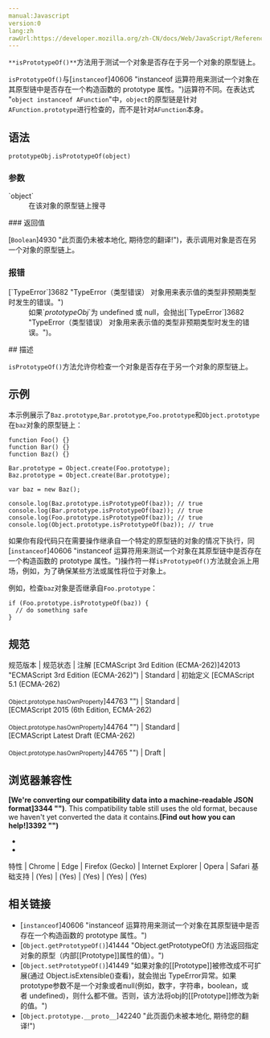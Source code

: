 ```yaml
---
manual:Javascript
version:0
lang:zh
rawUrl:https://developer.mozilla.org/zh-CN/docs/Web/JavaScript/Reference/Global_Objects/Object/IsPrototypeOf
---
```






`**isPrototypeOf()**`方法用于测试一个对象是否存在于另一个对象的原型链上。



`isPrototypeOf()`与[`instanceof`]40606 "instanceof 运算符用来测试一个对象在其原型链中是否存在一个构造函数的 prototype 属性。")运算符不同。在表达式 &quot;`object instanceof AFunction`&quot;中，`object`的原型链是针对`AFunction.prototype`进行检查的，而不是针对`AFunction`本身。



## 语法<a name="语法"></a>

```
prototypeObj.isPrototypeOf(object)
```

### 参数<a name="参数"></a>
<dl><dt id=''>`object`</dt><dd>在该对象的原型链上搜寻</dd></dl>
### 返回值<a name="返回值"></a>


[`Boolean`]4930 "此页面仍未被本地化, 期待您的翻译!")，表示调用对象是否在另一个对象的原型链上。


### 报错<a name="报错"></a>
<dl><dt id=''>[`TypeError`]3682 "TypeError（类型错误） 对象用来表示值的类型非预期类型时发生的错误。")</dt><dd>如果`<var>prototypeObj</var>`为 undefined 或 null，会抛出[`TypeError`]3682 "TypeError（类型错误） 对象用来表示值的类型非预期类型时发生的错误。")。</dd></dl>
## 描述<a name="描述"></a>


`isPrototypeOf()`方法允许你检查一个对象是否存在于另一个对象的原型链上。


## 示例<a name="示例"></a>


本示例展示了`Baz.prototype`,`Bar.prototype`,`Foo.prototype`和`Object.prototype`在`baz`对象的原型链上：


```
function Foo() {}
function Bar() {}
function Baz() {}

Bar.prototype = Object.create(Foo.prototype);
Baz.prototype = Object.create(Bar.prototype);

var baz = new Baz();

console.log(Baz.prototype.isPrototypeOf(baz)); // true
console.log(Bar.prototype.isPrototypeOf(baz)); // true
console.log(Foo.prototype.isPrototypeOf(baz)); // true
console.log(Object.prototype.isPrototypeOf(baz)); // true
```


如果你有段代码只在需要操作继承自一个特定的原型链的对象的情况下执行，同[`instanceof`]40606 "instanceof 运算符用来测试一个对象在其原型链中是否存在一个构造函数的 prototype 属性。")操作符一样`isPrototypeOf()`方法就会派上用场，例如，为了确保某些方法或属性将位于对象上。



例如，检查`baz`对象是否继承自`Foo.prototype`：


```
if (Foo.prototype.isPrototypeOf(baz)) {
  // do something safe
}
```

## 规范<a name="规范"></a>

规范版本 | 规范状态 | 注解 
[ECMAScript 3rd Edition (ECMA-262)]42013 "ECMAScript 3rd Edition (ECMA-262)") | Standard | 初始定义 
[ECMAScript 5.1 (ECMA-262)<br></br><small>Object.prototype.hasOwnProperty</small>]44763 "") | Standard |  
[ECMAScript 2015 (6th Edition, ECMA-262)<br></br><small>Object.prototype.hasOwnProperty</small>]44764 "") | Standard |  
[ECMAScript Latest Draft (ECMA-262)<br></br><small>Object.prototype.hasOwnProperty</small>]44765 "") | Draft |  


## 浏览器兼容性<a name="浏览器兼容性"></a>


**[We&#39;re converting our compatibility data into a machine-readable JSON format]3344 "")**. This compatibility table still uses the old format, because we haven&#39;t yet converted the data it contains.**[Find out how you can help!]3392 "")**


* 
* 

特性 | Chrome | Edge | Firefox (Gecko) | Internet Explorer | Opera | Safari 
基础支持 | (Yes) | (Yes) | (Yes) | (Yes) | (Yes) 





## 相关链接<a name="相关链接"></a>

* [`instanceof`]40606 "instanceof 运算符用来测试一个对象在其原型链中是否存在一个构造函数的 prototype 属性。")
* [`Object.getPrototypeOf()`]41444 "Object.getPrototypeOf() 方法返回指定对象的原型（内部[[Prototype]]属性的值）。")
* [`Object.setPrototypeOf()`]41449 "如果对象的[[Prototype]]被修改成不可扩展(通过 Object.isExtensible()查看)，就会抛出 TypeError异常。如果prototype参数不是一个对象或者null(例如，数字，字符串，boolean，或者 undefined)，则什么都不做。否则，该方法将obj的[[Prototype]]修改为新的值。")
* [`Object.prototype.__proto__`]42240 "此页面仍未被本地化, 期待您的翻译!")



